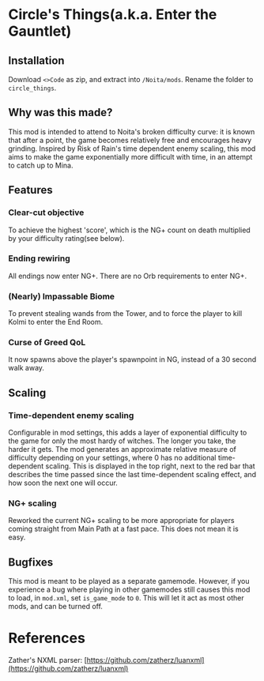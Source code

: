 # Circle's Things(a.k.a. Enter the Gauntlet)
## Installation
Download `<>Code` as zip, and extract into `/Noita/mods`. Rename the folder to `circle_things`.
## Why was this made?
This mod is intended to attend to Noita's broken difficulty curve: it is known that after a point, the game becomes relatively free and encourages heavy grinding. Inspired by Risk of Rain's time dependent enemy scaling, this mod aims to make the game exponentially more difficult with time, in an attempt to catch up to Mina.
## Features
### Clear-cut objective
To achieve the highest 'score', which is the NG+ count on death multiplied by your difficulty rating(see below).
### Ending rewiring
All endings now enter NG+. There are no Orb requirements to enter NG+.
### (Nearly) Impassable Biome
To prevent stealing wands from the Tower, and to force the player to kill Kolmi to enter the End Room.
### Curse of Greed QoL
It now spawns above the player's spawnpoint in NG, instead of a 30 second walk away.
## Scaling
### Time-dependent enemy scaling
Configurable in mod settings, this adds a layer of exponential difficulty to the game for only the most hardy of witches. The longer you take, the harder it gets. The mod generates an approximate relative measure of difficulty depending on your settings, where 0 has no additional time-dependent scaling. This is displayed in the top right, next to the red bar that describes the time passed since the last time-dependent scaling effect, and how soon the next one will occur.
### NG+ scaling
Reworked the current NG+ scaling to be more appropriate for players coming straight from Main Path at a fast pace. This does not mean it is easy.
## Bugfixes
This mod is meant to be played as a separate gamemode. However, if you experience a bug where playing in other gamemodes still causes this mod to load, in `mod.xml`, set `is_game_mode` to `0`. This will let it act as most other mods, and can be turned off.
# References
Zather's NXML parser: [https://github.com/zatherz/luanxml](https://github.com/zatherz/luanxml)